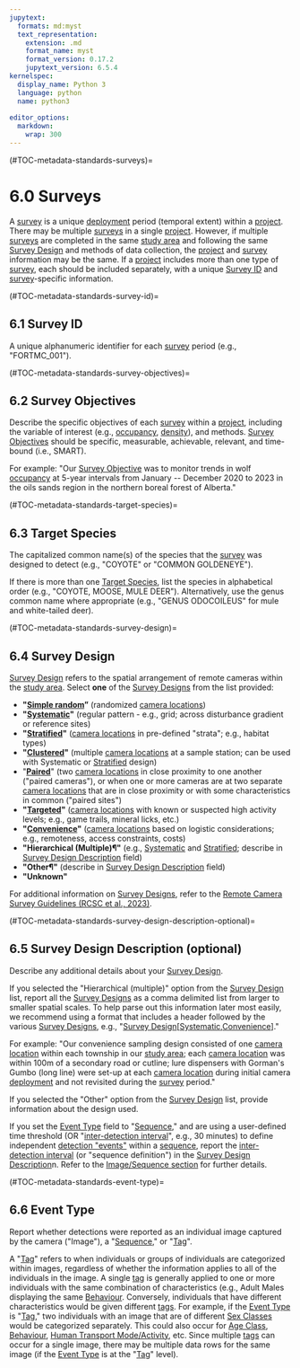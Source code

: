 ```yaml
---
jupytext:
  formats: md:myst
  text_representation:
    extension: .md
    format_name: myst
    format_version: 0.17.2
    jupytext_version: 6.5.4
kernelspec:
  display_name: Python 3
  language: python
  name: python3
  
editor_options: 
  markdown: 
    wrap: 300
---
```


(#TOC-metadata-standards-surveys)=

# 6.0 Surveys

A [survey](#Hierarch_Survey) is a unique [deployment](#Heirch_Deployment) period (temporal extent) within a [project](#Heirch_Project). There may be multiple [surveys](#Hierarch_Survey) in a single [project](#Heirch_Project). However, if multiple [surveys](#Hierarch_Survey) are completed in the same [study area](#Hierarch_Study_area) and following the same [Survey Design](#SurveyDesign) and methods of data collection, the [project](#Heirch_Project) and [survey](#Hierarch_Survey) information may be the same. If a [project](#Heirch_Project) includes more than one type of [survey](#Hierarch_Survey), each should be included separately, with a unique [Survey ID](#ID_survey) and [survey](#Hierarch_Survey)-specific information.

(#TOC-metadata-standards-survey-id)=

## 6.1 Survey ID

A unique alphanumeric identifier for each [survey](#Hierarch_Survey) period (e.g., "FORTMC_001").

(#TOC-metadata-standards-survey-objectives)=

## 6.2 Survey Objectives

Describe the specific objectives of each [survey](#Hierarch_Survey) within a [project](#Heirch_Project), including the variable of interest (e.g., [occupancy](#Occupancy), [density](#density)), and methods. [Survey Objectives](#Survey_objectives) should be specific, measurable, achievable, relevant, and time-bound (i.e., SMART).

For example: "Our [Survey Objective](#Survey_objectives) was to monitor trends in wolf [occupancy](#Occupancy) at 5-year intervals from January -- December 2020 to 2023 in the oils sands region in the northern boreal forest of Alberta."

(#TOC-metadata-standards-target-species)=

## 6.3 Target Species

The capitalized common name(s) of the species that the [survey](#Hierarch_Survey) was designed to detect (e.g., "COYOTE" or "COMMON GOLDENEYE").

If there is more than one [Target Species](#Target_species), list the species in alphabetical order (e.g., "COYOTE, MOOSE, MULE DEER"). Alternatively, use the genus common name where appropriate (e.g., "GENUS ODOCOILEUS" for mule and white-tailed deer).

(#TOC-metadata-standards-survey-design)=

## 6.4 Survey Design

[Survey Design](#SurveyDesign) refers to the spatial arrangement of remote cameras within the [study area](#Hierarch_Study_area). Select **one** of the [Survey Designs](#SurveyDesign) from the list provided:

-   **"**[**Simple random**](#Sampledesign_random)**”** (randomized [camera locations](#Heirch_Camera_location))
-   **"**[**Systematic**](#SampleDesign_Systematic)**"** (regular pattern - e.g., grid; across disturbance gradient or reference sites)
-   **"**[**Stratified**](#SampleDesign_Stratified)**"** ([camera locations](#Heirch_Camera_location) in pre-defined "strata"; e.g., habitat types)
-   **"**[**Clustered**](#sampledesign_clustered)**"** (multiple [camera locations](#Heirch_Camera_location) at a sample station; can be used with Systematic or [Stratified](#SampleDesign_Stratified) design)
-   "[**Paired**](#Sampledesign_paired)" (two [camera locations](#Heirch_Camera_location) in close proximity to one another ("paired cameras"), or when one or more cameras are at two separate [camera locations](#Heirch_Camera_location) that are in close proximity or with some characteristics in common ("paired sites")
-   **"**[**Targeted**](#SampleDesign_Targeted)**"** ([camera locations](#Heirch_Camera_location) with known or suspected high activity levels; e.g., game trails, mineral licks, etc.)
-   **"**[**Convenience**](#sampledesign_convenience)**"** ([camera locations](#Heirch_Camera_location) based on logistic considerations; e.g., remoteness, access constraints, costs)
-   **"Hierarchical (Multiple)¶"** (e.g., [Systematic](#SampleDesign_Systematic) and [Stratified](#SampleDesign_Stratified); describe in [Survey Design Description](#SurveyDesignDescription) field)
-   **"Other¶"** (describe in [Survey Design Description](#SurveyDesignDescription) field)
-   **"Unknown"**

For additional information on [Survey Designs](#SurveyDesign), refer to the [Remote Camera Survey Guidelines (RCSC et al., 2023)](#remote-cam-survey-guidelines).

(#TOC-metadata-standards-survey-design-description-optional)=

## 6.5 Survey Design Description (optional)

Describe any additional details about your [Survey Design](#SurveyDesign).

If you selected the "Hierarchical (multiple)" option from the [Survey Design](#SurveyDesign) list, report all the [Survey Designs](#SurveyDesign) as a comma delimited list from larger to smaller spatial scales. To help parse out this information later most easily, we recommend using a format that includes a header followed by the various [Survey Designs](#SurveyDesign), e.g., "[Survey Design](#SurveyDesign)[[Systematic](#SampleDesign_Systematic),[Convenience](#sampledesign_convenience)]."

For example: "Our convenience sampling design consisted of one [camera location](#Heirch_Camera_location) within each township in our [study area](#Hierarch_Study_area); each [camera location](#Heirch_Camera_location) was within 100m of a secondary road or cutline; lure dispensers with Gorman's Gumbo (long line) were set-up at each [camera location](#Heirch_Camera_location) during initial camera [deployment](#Heirch_Deployment) and not revisited during the [survey](#Hierarch_Survey) period."

If you selected the "Other" option from the [Survey Design](#SurveyDesign) list, provide information about the design used.

If you set the [Event Type](#event-type) field to "[Sequence](#Heirarch_Sequence)," and are using a user-defined time threshold (OR "[inter-detection interval](#Inter_detection_interval)", e.g., 30 minutes) to define independent [detection "events"](#Detection_event) within a [sequence](#Heirarch_Sequence), report the [inter-detection interval](#Inter_detection_interval) (or "sequence definition") in the [Survey Design Description](#SurveyDesignDescription)n. Refer to the [Image/Sequence section](#TOC-metadata-standards-Image_Sequence) for further details.

(#TOC-metadata-standards-event-type)=

## 6.6 Event Type

Report whether detections were reported as an individual image captured by the camera ("Image"), a "[Sequence](#Heirarch_Sequence)," or "[Tag](#tag)".

A "[Tag](#tag)" refers to when individuals or groups of individuals are categorized within images, regardless of whether the information applies to all of the individuals in the image. A single [tag](#tag) is generally applied to one or more individuals with the same combination of characteristics (e.g., Adult Males displaying the same [Behaviour](#Behaviour). Conversely, individuals that have different characteristics would be given different [tags](#tag). For example, if the [Event Type](#event-type) is "[Tag](#tag)," two individuals with an image that are of different [Sex Classes](#Tags_Sex_class) would be categorized separately. This could also occur for [Age Class](#Tags_Age_class), [Behaviour](#Behaviour), [Human Transport Mode/Activity](#human-transport-mode-activity), etc. Since multiple [tags](#tag) can occur for a single image, there may be multiple data rows for the same image (if the [Event Type](#event-type) is at the "[Tag](#tag)" level).
